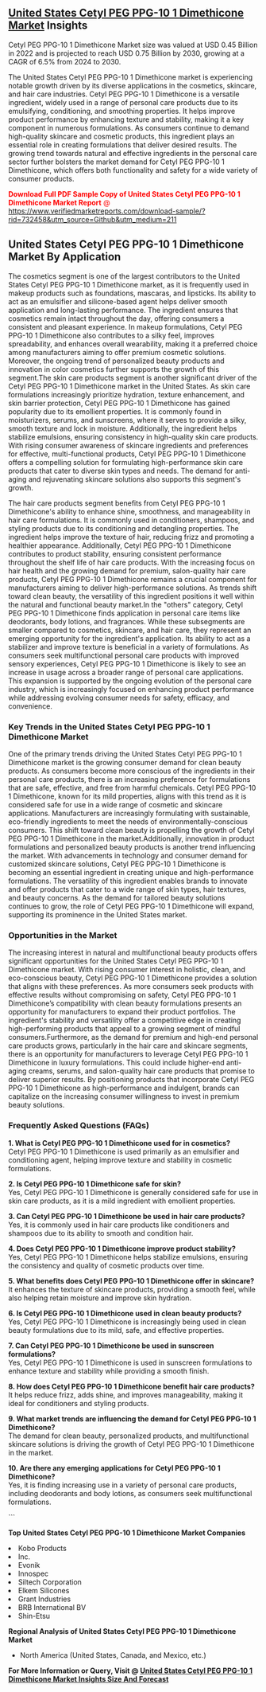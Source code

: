 <h2><a href="https://www.verifiedmarketreports.com/download-sample/?rid=732458&amp;utm_source=Github&amp;utm_medium=211" target="_blank">United States Cetyl PEG PPG-10 1 Dimethicone Market</a> Insights</h2><p>Cetyl PEG PPG-10 1 Dimethicone Market size was valued at USD 0.45 Billion in 2022 and is projected to reach USD 0.75 Billion by 2030, growing at a CAGR of 6.5% from 2024 to 2030.</p><p><p>The United States Cetyl PEG PPG-10 1 Dimethicone market is experiencing notable growth driven by its diverse applications in the cosmetics, skincare, and hair care industries. Cetyl PEG PPG-10 1 Dimethicone is a versatile ingredient, widely used in a range of personal care products due to its emulsifying, conditioning, and smoothing properties. It helps improve product performance by enhancing texture and stability, making it a key component in numerous formulations. As consumers continue to demand high-quality skincare and cosmetic products, this ingredient plays an essential role in creating formulations that deliver desired results. The growing trend towards natural and effective ingredients in the personal care sector further bolsters the market demand for Cetyl PEG PPG-10 1 Dimethicone, which offers both functionality and safety for a wide variety of consumer products. <p><span class=""><span style="color: #ff0000;"><strong>Download Full PDF Sample Copy of United States Cetyl PEG PPG-10 1 Dimethicone Market Report</strong> @ </span><a href="https://www.verifiedmarketreports.com/download-sample/?rid=732458&amp;utm_source=Github&amp;utm_medium=211" target="_blank">https://www.verifiedmarketreports.com/download-sample/?rid=732458&amp;utm_source=Github&amp;utm_medium=211</a></span></p></p><h2>United States Cetyl PEG PPG-10 1 Dimethicone Market By Application</h2><p>The cosmetics segment is one of the largest contributors to the United States Cetyl PEG PPG-10 1 Dimethicone market, as it is frequently used in makeup products such as foundations, mascaras, and lipsticks. Its ability to act as an emulsifier and silicone-based agent helps deliver smooth application and long-lasting performance. The ingredient ensures that cosmetics remain intact throughout the day, offering consumers a consistent and pleasant experience. In makeup formulations, Cetyl PEG PPG-10 1 Dimethicone also contributes to a silky feel, improves spreadability, and enhances overall wearability, making it a preferred choice among manufacturers aiming to offer premium cosmetic solutions. Moreover, the ongoing trend of personalized beauty products and innovation in color cosmetics further supports the growth of this segment.The skin care products segment is another significant driver of the Cetyl PEG PPG-10 1 Dimethicone market in the United States. As skin care formulations increasingly prioritize hydration, texture enhancement, and skin barrier protection, Cetyl PEG PPG-10 1 Dimethicone has gained popularity due to its emollient properties. It is commonly found in moisturizers, serums, and sunscreens, where it serves to provide a silky, smooth texture and lock in moisture. Additionally, the ingredient helps stabilize emulsions, ensuring consistency in high-quality skin care products. With rising consumer awareness of skincare ingredients and preferences for effective, multi-functional products, Cetyl PEG PPG-10 1 Dimethicone offers a compelling solution for formulating high-performance skin care products that cater to diverse skin types and needs. The demand for anti-aging and rejuvenating skincare solutions also supports this segment's growth.<p>The hair care products segment benefits from Cetyl PEG PPG-10 1 Dimethicone's ability to enhance shine, smoothness, and manageability in hair care formulations. It is commonly used in conditioners, shampoos, and styling products due to its conditioning and detangling properties. The ingredient helps improve the texture of hair, reducing frizz and promoting a healthier appearance. Additionally, Cetyl PEG PPG-10 1 Dimethicone contributes to product stability, ensuring consistent performance throughout the shelf life of hair care products. With the increasing focus on hair health and the growing demand for premium, salon-quality hair care products, Cetyl PEG PPG-10 1 Dimethicone remains a crucial component for manufacturers aiming to deliver high-performance solutions. As trends shift toward clean beauty, the versatility of this ingredient positions it well within the natural and functional beauty market.In the "others" category, Cetyl PEG PPG-10 1 Dimethicone finds application in personal care items like deodorants, body lotions, and fragrances. While these subsegments are smaller compared to cosmetics, skincare, and hair care, they represent an emerging opportunity for the ingredient's application. Its ability to act as a stabilizer and improve texture is beneficial in a variety of formulations. As consumers seek multifunctional personal care products with improved sensory experiences, Cetyl PEG PPG-10 1 Dimethicone is likely to see an increase in usage across a broader range of personal care applications. This expansion is supported by the ongoing evolution of the personal care industry, which is increasingly focused on enhancing product performance while addressing evolving consumer needs for safety, efficacy, and convenience.<h3>Key Trends in the United States Cetyl PEG PPG-10 1 Dimethicone Market</h3><p>One of the primary trends driving the United States Cetyl PEG PPG-10 1 Dimethicone market is the growing consumer demand for clean beauty products. As consumers become more conscious of the ingredients in their personal care products, there is an increasing preference for formulations that are safe, effective, and free from harmful chemicals. Cetyl PEG PPG-10 1 Dimethicone, known for its mild properties, aligns with this trend as it is considered safe for use in a wide range of cosmetic and skincare applications. Manufacturers are increasingly formulating with sustainable, eco-friendly ingredients to meet the needs of environmentally-conscious consumers. This shift toward clean beauty is propelling the growth of Cetyl PEG PPG-10 1 Dimethicone in the market.Additionally, innovation in product formulations and personalized beauty products is another trend influencing the market. With advancements in technology and consumer demand for customized skincare solutions, Cetyl PEG PPG-10 1 Dimethicone is becoming an essential ingredient in creating unique and high-performance formulations. The versatility of this ingredient enables brands to innovate and offer products that cater to a wide range of skin types, hair textures, and beauty concerns. As the demand for tailored beauty solutions continues to grow, the role of Cetyl PEG PPG-10 1 Dimethicone will expand, supporting its prominence in the United States market.<h3>Opportunities in the Market</h3><p>The increasing interest in natural and multifunctional beauty products offers significant opportunities for the United States Cetyl PEG PPG-10 1 Dimethicone market. With rising consumer interest in holistic, clean, and eco-conscious beauty, Cetyl PEG PPG-10 1 Dimethicone provides a solution that aligns with these preferences. As more consumers seek products with effective results without compromising on safety, Cetyl PEG PPG-10 1 Dimethicone’s compatibility with clean beauty formulations presents an opportunity for manufacturers to expand their product portfolios. The ingredient's stability and versatility offer a competitive edge in creating high-performing products that appeal to a growing segment of mindful consumers.Furthermore, as the demand for premium and high-end personal care products grows, particularly in the hair care and skincare segments, there is an opportunity for manufacturers to leverage Cetyl PEG PPG-10 1 Dimethicone in luxury formulations. This could include higher-end anti-aging creams, serums, and salon-quality hair care products that promise to deliver superior results. By positioning products that incorporate Cetyl PEG PPG-10 1 Dimethicone as high-performance and indulgent, brands can capitalize on the increasing consumer willingness to invest in premium beauty solutions.<h3>Frequently Asked Questions (FAQs)</h3><p><strong>1. What is Cetyl PEG PPG-10 1 Dimethicone used for in cosmetics?</strong><br> Cetyl PEG PPG-10 1 Dimethicone is used primarily as an emulsifier and conditioning agent, helping improve texture and stability in cosmetic formulations.</p><p><strong>2. Is Cetyl PEG PPG-10 1 Dimethicone safe for skin?</strong><br> Yes, Cetyl PEG PPG-10 1 Dimethicone is generally considered safe for use in skin care products, as it is a mild ingredient with emollient properties.</p><p><strong>3. Can Cetyl PEG PPG-10 1 Dimethicone be used in hair care products?</strong><br> Yes, it is commonly used in hair care products like conditioners and shampoos due to its ability to smooth and condition hair.</p><p><strong>4. Does Cetyl PEG PPG-10 1 Dimethicone improve product stability?</strong><br> Yes, Cetyl PEG PPG-10 1 Dimethicone helps stabilize emulsions, ensuring the consistency and quality of cosmetic products over time.</p><p><strong>5. What benefits does Cetyl PEG PPG-10 1 Dimethicone offer in skincare?</strong><br> It enhances the texture of skincare products, providing a smooth feel, while also helping retain moisture and improve skin hydration.</p><p><strong>6. Is Cetyl PEG PPG-10 1 Dimethicone used in clean beauty products?</strong><br> Yes, Cetyl PEG PPG-10 1 Dimethicone is increasingly being used in clean beauty formulations due to its mild, safe, and effective properties.</p><p><strong>7. Can Cetyl PEG PPG-10 1 Dimethicone be used in sunscreen formulations?</strong><br> Yes, Cetyl PEG PPG-10 1 Dimethicone is used in sunscreen formulations to enhance texture and stability while providing a smooth finish.</p><p><strong>8. How does Cetyl PEG PPG-10 1 Dimethicone benefit hair care products?</strong><br> It helps reduce frizz, adds shine, and improves manageability, making it ideal for conditioners and styling products.</p><p><strong>9. What market trends are influencing the demand for Cetyl PEG PPG-10 1 Dimethicone?</strong><br> The demand for clean beauty, personalized products, and multifunctional skincare solutions is driving the growth of Cetyl PEG PPG-10 1 Dimethicone in the market.</p><p><strong>10. Are there any emerging applications for Cetyl PEG PPG-10 1 Dimethicone?</strong><br> Yes, it is finding increasing use in a variety of personal care products, including deodorants and body lotions, as consumers seek multifunctional formulations.</p>```</p><p><strong>Top United States Cetyl PEG PPG-10 1 Dimethicone Market Companies</strong></p><div data-test-id=""><p><li>Kobo Products</li><li> Inc.</li><li> Evonik</li><li> Innospec</li><li> Siltech Corporation</li><li> Elkem Silicones</li><li> Grant Industries</li><li> BRB International BV</li><li> Shin-Etsu</li></p><div><strong>Regional Analysis of&nbsp;United States Cetyl PEG PPG-10 1 Dimethicone Market</strong></div><ul><li dir="ltr"><p dir="ltr">North America&nbsp;(United States, Canada, and Mexico, etc.)</p></li></ul><p><strong>For More Information or Query, Visit @&nbsp;</strong><strong><a href="https://www.verifiedmarketreports.com/product/cetyl-peg-ppg-10-1-dimethicone-market/?utm_source=Github&amp;utm_medium=211" target="_blank">United States Cetyl PEG PPG-10 1 Dimethicone Market Insights Size And Forecast</a></strong></p></div>
